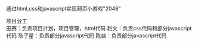 通过html,css和javascript实现网页小游戏"2048"

项目分工   
         田赛：负责项目计划，项目管理，html代码
         赵文：负责css代码和部分javascript代码
         耿子星：负责部分javascript代码
         陈燚：负责部分javascript代码

